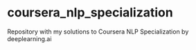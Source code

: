 # coursera_nlp_specialization
Repository with my solutions to Coursera NLP Specialization by deeplearning.ai
